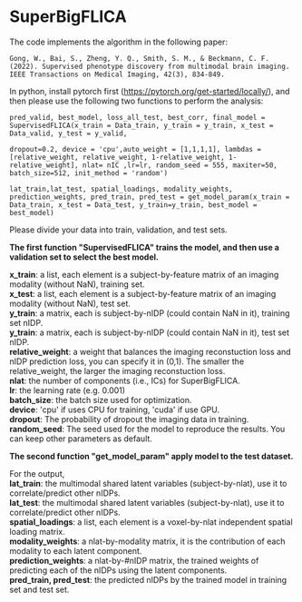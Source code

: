 # SuperBigFLICA
The code implements the algorithm in the following paper:
```
Gong, W., Bai, S., Zheng, Y. Q., Smith, S. M., & Beckmann, C. F. (2022). Supervised phenotype discovery from multimodal brain imaging. IEEE Transactions on Medical Imaging, 42(3), 834-849.

```

In python, install pytorch first (https://pytorch.org/get-started/locally/), and then please use the following two functions to perform the analysis:

```
pred_valid, best_model, loss_all_test, best_corr, final_model = SupervisedFLICA(x_train = Data_train, y_train = y_train, x_test = Data_valid, y_test = y_valid,
                                                              dropout=0.2, device = 'cpu',auto_weight = [1,1,1,1], lambdas = [relative_weight, relative_weight, 1-relative_weight, 1-relative_weight], nlat= nIC ,lr=lr, random_seed = 555, maxiter=50, batch_size=512, init_method = 'random')
                   
lat_train,lat_test, spatial_loadings, modality_weights, prediction_weights, pred_train, pred_test = get_model_param(x_train = Data_train, x_test = Data_test, y_train=y_train, best_model = best_model)
```

Please divide your data into train, validation, and test sets.

**The first function "SupervisedFLICA" trains the model, and then use a validation set to select the best model.**  

**x_train**: a list, each element is a subject-by-feature matrix of an imaging modality (without NaN), training set.  
**x_test**: a list, each element is a subject-by-feature matrix of an imaging modality (without NaN), test set.  
**y_train**: a matrix, each is subject-by-nIDP (could contain NaN in it), training set nIDP.  
**y_train**: a matrix, each is subject-by-nIDP (could contain NaN in it), test set nIDP.  
**relative_weight**: a weight that balances the imaging reconstuction loss and nIDP prediction loss, you can specify it in (0,1). The smaller the relative_weight, the larger the imaging reconstuction loss.  
**nlat**: the number of components (i.e., ICs) for SuperBigFLICA.  
**lr**: the learning rate (e.g. 0.001)  
**batch_size**: the batch size used for optimization.  
**device**: 'cpu' if uses CPU for training, 'cuda' if use GPU.  
**dropout**: The probability of dropout the imaging data in training. 
**random_seed**: The seed used for the model to reproduce the results.
You can keep other parameters as default.  


**The second function "get_model_param" apply model to the test dataset.**  

For the output,  
**lat_train**: the multimodal shared latent variables (subject-by-nlat), use it to correlate/predict other nIDPs.   
**lat_test**: the multimodal shared latent variables (subject-by-nlat), use it to correlate/predict other nIDPs.   
**spatial_loadings**: a list, each element is a voxel-by-nlat independent spatial loading matrix.    
**modality_weights**: a nlat-by-modality matrix, it is the contribution of each modality to each latent component.  
**prediction_weights**: a nlat-by-#nIDP matrix, the trained weights of predicting each of the nIDPs using the latent components.  
**pred_train, pred_test**: the predicted nIDPs by the trained model in training set and test set.  
